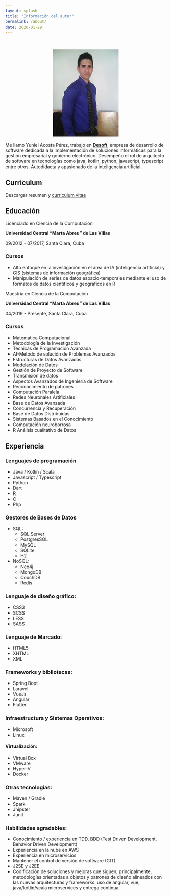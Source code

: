 ```yaml
---
layout: splash
title: "Información del autor"
permalink: /about/
date: 2020-01-29
---
```


<br>

<p align="center">
<img src="/assets/images/about/photo-portada.jpeg">
</p>

Me llamo Yuniel Acosta Pérez, trabajo en **[Desoft](https://www.desoft.cu)**, empresa de desarrollo de software dedicada a la implementación de soluciones informáticas para la gestión empresarial y gobierno electrónico. Desempeño el rol de arquitecto de software en tecnologías como java, kotlin, python, javascript, typescript entre otros. 
Autodidacta y apasionado de la inteligencia artificial.

## Curriculum
Descargar resumen y [curriculum vitae](https://www.dropbox.com/s/krhxr27h4mev5jv/Yuniel%27s%20Curriculum.pdf?dl=0)

## Educación
Licenciado en Ciencia de la Computación

**Universidad Central “Marta Abreu” de Las Villas**

09/2012 - 07/2017,
Santa Clara, Cuba

### Cursos
- Alto enfoque en la
investigación en el área de
IA (inteligencia artificial) y
GIS (sistemas de
información geográfica)
- Manipulación de series de
datos espacio-temporales
mediante el uso de
formatos de datos
científicos y geográficos en
R
  
Maestría en Ciencia de la Computación

**Universidad Central “Marta Abreu” de Las Villas**

04/2019 - Presente,
Santa Clara, Cuba
### Cursos
- Matemática Computacional
- Metodología de la Investigación
- Técnicas de Programación Avanzada
- AI-Método de solución de Problemas Avanzados
- Estructuras de Datos Avanzadas
- Modelación de Datos
- Gestión de Proyecto de Software
- Transmisión de datos
- Aspectos Avanzados de Ingeniería de Software
- Reconocimiento de patrones
- Computación Paralela
- Redes Neuronales Artificiales
- Base de Datos Avanzada
- Concurrencia y Recuperación
- Base de Datos Distribuidas
- Sistemas Basados en el Conocimiento
- Computación neuroborrosa
- R Análisis cualitativo de Datos

## Experiencia
### Lenguajes de programación
- Java / Kotlin / Scala
- Javascript / Typescript
- Python
- Dart
- R
- C
- Php
### Gestores de Bases de Datos
- SQL: 
    * SQL Server 
    * PostgresSQL 
    * MySQL
    * SQLite
    * H2
- NoSQL:  
    * Neo4j
    * MongoDB 
    * CouchDB
    * Redis

### Lenguaje de diseño gráfico:
- CSS3
- SCSS
- LESS
- SASS

### Lenguaje de Marcado:
- HTML5 
- XHTML
- XML

### Frameworks y bibliotecas:
- Spring Boot
- Laravel
- VueJs  
- Angular
- Flutter

### Infraestructura y Sistemas Operativos:
- Microsoft 
- Linux

#### Virtualización: 
- Virtual Box 
- VMware 
- Hyper-V 
- Docker

### Otras tecnologías:
- Maven / Gradle   
- Spark    
- Jhipster
- Junit 
###  Habilidades agradables:
- Conocimiento / experiencia en TDD, BDD (Test Driven Development, Behavior Driven Development)
- Experiencia en la nube en AWS
- Experiencia en microservicios
- Mantener el control de versión de software (GIT)
- J2SE y J2EE 
- Codificación de soluciones y mejoras que siguen, principalmente, metodologías orientadas a objetos
  y patrones de diseño alineados con las nuevas arquitecturas y frameworks: uso de angular, vue, java/kotlin/scala microservices y entrega continua.
 
